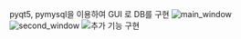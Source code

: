 pyqt5, pymysql을 이용하여 GUI 로 DB를 구현
![main_window](https://user-images.githubusercontent.com/89989648/198836846-9a87d01a-a1b4-40ef-bf96-90e9ef75505b.PNG)
![second_window](https://user-images.githubusercontent.com/89989648/198836855-181e413e-e198-45b0-877b-e3b5757ca922.PNG)
![추가 기능 구현](https://user-images.githubusercontent.com/89989648/198836856-0d55c4a0-0687-44dc-85ac-8519582e74c2.png)
